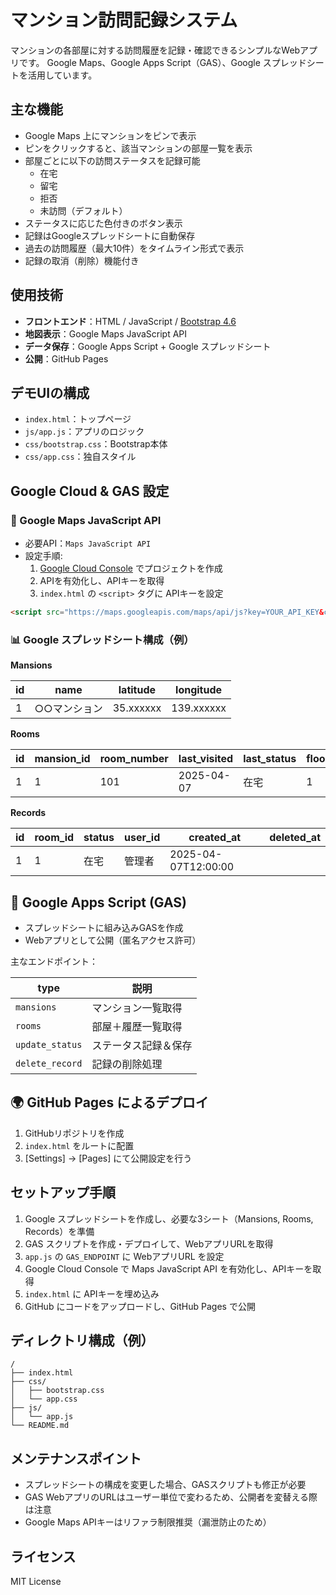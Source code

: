 # マンション訪問記録システム

マンションの各部屋に対する訪問履歴を記録・確認できるシンプルなWebアプリです。
Google Maps、Google Apps Script（GAS）、Google スプレッドシートを活用しています。

## 主な機能

- Google Maps 上にマンションをピンで表示
- ピンをクリックすると、該当マンションの部屋一覧を表示
- 部屋ごとに以下の訪問ステータスを記録可能
  - 在宅
  - 留宅
  - 拒否
  - 未訪問（デフォルト）
- ステータスに応じた色付きのボタン表示
- 記録はGoogleスプレッドシートに自動保存
- 過去の訪問履歴（最大10件）をタイムライン形式で表示
- 記録の取消（削除）機能付き

## 使用技術

- **フロントエンド**：HTML / JavaScript / [Bootstrap 4.6](https://getbootstrap.com/)
- **地図表示**：Google Maps JavaScript API
- **データ保存**：Google Apps Script + Google スプレッドシート
- **公開**：GitHub Pages

## デモUIの構成

- `index.html`：トップページ
- `js/app.js`：アプリのロジック
- `css/bootstrap.css`：Bootstrap本体
- `css/app.css`：独自スタイル

## Google Cloud & GAS 設定

### 🔑 Google Maps JavaScript API
- 必要API：`Maps JavaScript API`
- 設定手順:
  1. [Google Cloud Console](https://console.cloud.google.com/) でプロジェクトを作成
  2. APIを有効化し、APIキーを取得
  3. `index.html` の `<script>` タグに APIキーを設定

```html
<script src="https://maps.googleapis.com/maps/api/js?key=YOUR_API_KEY&callback=initMap&v=beta&libraries=marker" async defer></script>
```

### 📊 Google スプレッドシート構成（例）

**Mansions**

| id | name         | latitude   | longitude   |
|----|--------------|------------|-------------|
| 1  | ○○マンション | 35.xxxxxx  | 139.xxxxxx  |

**Rooms**

| id | mansion_id | room_number | last_visited | last_status | floor |
|----|------------|-------------|--------------|-------------|-------|
| 1  | 1          | 101         | 2025-04-07   | 在宅        | 1     |

**Records**

| id | room_id | status | user_id | created_at          | deleted_at |
|----|---------|--------|---------|----------------------|------------|
| 1  | 1       | 在宅   | 管理者  | 2025-04-07T12:00:00  |            |

## 🧐 Google Apps Script (GAS)

- スプレッドシートに組み込みGASを作成
- Webアプリとして公開（匿名アクセス許可）

主なエンドポイント：

| type             | 説明                      |
|------------------|---------------------------|
| `mansions`       | マンション一覧取得        |
| `rooms`          | 部屋＋履歴一覧取得        |
| `update_status`  | ステータス記録＆保存      |
| `delete_record`  | 記録の削除処理            |

## 🌍 GitHub Pages によるデプロイ

1. GitHubリポジトリを作成
2. `index.html` をルートに配置
3. [Settings] → [Pages] にて公開設定を行う

## セットアップ手順

1. Google スプレッドシートを作成し、必要な3シート（Mansions, Rooms, Records）を準備
2. GAS スクリプトを作成・デプロイして、WebアプリURLを取得
3. `app.js` の `GAS_ENDPOINT` に WebアプリURL を設定
4. Google Cloud Console で Maps JavaScript API を有効化し、APIキーを取得
5. `index.html` に APIキーを埋め込み
6. GitHub にコードをアップロードし、GitHub Pages で公開

## ディレクトリ構成（例）

```
/
├── index.html
├── css/
│   ├── bootstrap.css
│   └── app.css
├── js/
│   └── app.js
└── README.md
```

## メンテナンスポイント

- スプレッドシートの構成を変更した場合、GASスクリプトも修正が必要
- GAS WebアプリのURLはユーザー単位で変わるため、公開者を変替える際は注意
- Google Maps APIキーはリファラ制限推奨（漏泄防止のため）

## ライセンス

MIT License

